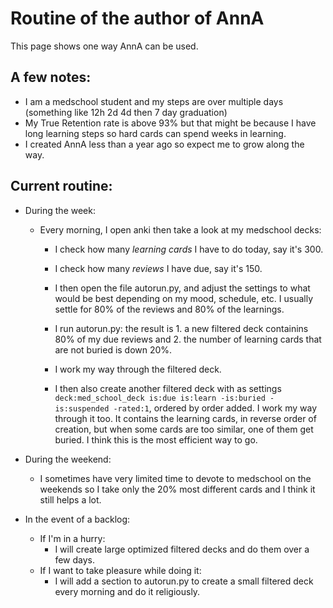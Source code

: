 # Routine of the author of AnnA
This page shows one way AnnA can be used.


## A few notes:
*  I am a medschool student and my steps are over multiple days (something like 12h 2d 4d then 7 day graduation)
*  My True Retention rate is above 93% but that might be because I have long learning steps so hard cards can spend weeks in learning.
*  I created AnnA less than a year ago so expect me to grow along the way.


## Current routine:
* During the week:
    * Every morning, I open anki then take a look at my medschool decks:
        * I check how many *learning cards* I have to do today, say it's 300.
        * I check how many *reviews* I have due, say it's 150.

        * I then open the file autorun.py, and adjust the settings to what would be best depending on my mood, schedule, etc. I usually settle for 80% of the reviews and 80% of the learnings.
        * I run autorun.py: the result is 1. a new filtered deck containins 80% of my due reviews and 2. the number of learning cards that are not buried is down 20%.

        * I work my way through the filtered deck.
        * I then also create another filtered deck with as settings `deck:med_school_deck is:due is:learn -is:buried -is:suspended -rated:1`, ordered by order added. I work my way through it too. It contains the learning cards, in reverse order of creation, but when some cards are too similar, one of them get buried. I think this is the most efficient way to go.

* During the weekend:
    * I sometimes have very limited time to devote to medschool on the weekends so I take only the 20% most different cards and I think it still helps a lot.

* In the event of a backlog:
    * If I'm in a hurry:
         * I will create large optimized filtered decks and do them over a few days.
    * If I want to take pleasure while doing it:
         * I will add a section to autorun.py to create a small filtered deck every morning and do it religiously.
